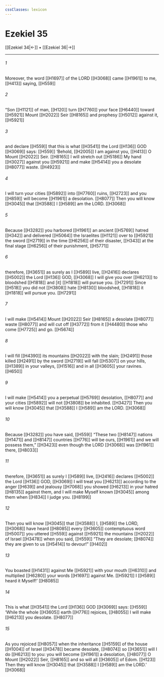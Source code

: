 ```yaml
---
cssClasses: lexicon
---
```


# Ezekiel 35

[[Ezekiel 34|←]] • [[Ezekiel 36|→]]

---

###### 1
Moreover, the word [[H1697]] of the LORD [[H3068]] came [[H1961]] to me, [[H413]] saying, [[H559]]

###### 2
“Son [[H1121]] of man, [[H120]] turn [[H7760]] your face [[H6440]] toward [[H5921]] Mount [[H2022]] Seir [[H8165]] and prophesy [[H5012]] against it, [[H5921]]

###### 3
and declare [[H559]] that this is what [[H3541]] the Lord [[H136]] GOD [[H3069]] says: [[H559]] ‘Behold, [[H2005]] I am against you, [[H413]] O Mount [[H2022]] Seir. [[H8165]] I will stretch out [[H5186]] My hand [[H3027]] against you [[H5921]] and make [[H5414]] you a desolate [[H8077]] waste. [[H4923]]

###### 4
I will turn your cities [[H5892]] into [[H7760]] ruins, [[H2723]] and you [[H859]] will become [[H1961]] a desolation. [[H8077]] Then you will know [[H3045]] that [[H3588]] I [[H589]] am the LORD. [[H3068]]

###### 5
Because [[H3282]] you harbored [[H1961]] an ancient [[H5769]] hatred [[H342]] and delivered [[H5064]] the Israelites [[H1121]] over to [[H5921]] the sword [[H2719]] in the time [[H6256]] of their disaster, [[H343]] at the final stage [[H6256]] of their punishment, [[H5771]]

###### 6
therefore, [[H3651]] as surely as I [[H589]] live, [[H2416]] declares [[H5002]] the Lord [[H136]] GOD, [[H3068]] I will give you over [[H6213]] to bloodshed [[H1818]] and [it] [[H1818]] will pursue you. [[H7291]] Since [[H518]] you did not [[H3808]] hate [[H8130]] bloodshed, [[H1818]] it [[H1818]] will pursue you. [[H7291]]

###### 7
I will make [[H5414]] Mount [[H2022]] Seir [[H8165]] a desolate [[H8077]] waste [[H8077]] and will cut off [[H3772]] from it [[H4480]] those who come [[H7725]] and go. [[H5674]]

###### 8
I will fill [[H4390]] its mountains [[H2022]] with the slain; [[H2491]] those killed [[H2491]] by the sword [[H2719]] will fall [[H5307]] on your hills, [[H1389]] in your valleys, [[H1516]] and in all [[H3605]] your ravines. [[H650]]

###### 9
I will make [[H5414]] you a perpetual [[H5769]] desolation, [[H8077]] and your cities [[H5892]] will not [[H3808]] be inhabited. [[H3427]] Then you will know [[H3045]] that [[H3588]] I [[H589]] am the LORD. [[H3068]]

###### 10
Because [[H3282]] you have said, [[H559]] “These two [[H8147]] nations [[H1471]] and [[H8147]] countries [[H776]] will be ours, [[H1961]] and we will possess them,” [[H3423]] even though the LORD [[H3068]] was [[H1961]] there, [[H8033]]

###### 11
therefore, [[H3651]] as surely I [[H589]] live, [[H2416]] declares [[H5002]] the Lord [[H136]] GOD, [[H3069]] I will treat you [[H6213]] according to the anger [[H639]] and jealousy [[H7068]] you showed [[H6213]] in your hatred [[H8135]] against them,  and I will make Myself known [[H3045]] among them  when [[H834]] I judge you. [[H8199]]

###### 12
Then you will know [[H3045]] that [[H3588]] I, [[H589]] the LORD, [[H3068]] have heard [[H8085]] every [[H3605]] contemptuous word [[H5007]] you uttered [[H559]] against [[H5921]] the mountains [[H2022]] of Israel [[H3478]] when you said, [[H559]] “They are desolate; [[H8074]] they are given to us [[H5414]] to devour!” [[H402]]

###### 13
You boasted [[H1431]] against Me [[H5921]] with your mouth [[H6310]] and multiplied [[H6280]] your words [[H1697]] against Me. [[H5921]] I [[H589]] heard it Myself!’ [[H8085]]

###### 14
This is what [[H3541]] the Lord [[H136]] GOD [[H3069]] says: [[H559]] ‘While the whole [[H3605]] earth [[H776]] rejoices, [[H8055]] I will make [[H6213]] you  desolate. [[H8077]]

###### 15
As you rejoiced [[H8057]] when the inheritance [[H5159]] of the house [[H1004]] of Israel [[H3478]] became desolate, [[H8074]] so [[H3651]] will I do [[H6213]] to you:  you will become [[H1961]] a desolation, [[H8077]] O Mount [[H2022]] Seir, [[H8165]] and so will all [[H3605]] of Edom. [[H123]] Then they will know [[H3045]] that [[H3588]] I [[H589]] am the LORD.’ [[H3068]]

